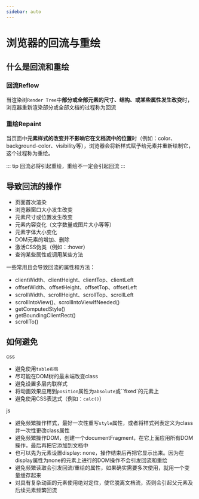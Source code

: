 ```yaml
---
sidebar: auto
---
```


# 浏览器的回流与重绘

## 什么是回流和重绘

### 回流Reflow

当渲染树`Render Tree`中**部分或全部元素的尺寸、结构、或某些属性发生改变**时，浏览器重新渲染部分或全部文档的过程称为回流

### 重绘Repaint

当页面中**元素样式的改变并不影响它在文档流中的位置**时（例如：color、background-color、visibility等），浏览器会将新样式赋予给元素并重新绘制它，这个过程称为重绘。

::: tip
回流必将引起重绘，重绘不一定会引起回流
:::

## 导致回流的操作

- 页面首次渲染
- 浏览器窗口大小发生改变
- 元素尺寸或位置发生改变
- 元素内容变化（文字数量或图片大小等等）
- 元素字体大小变化
- DOM元素的增加、删除
- 激活CSS伪类（例如：:hover）
- 查询某些属性或调用某些方法

一些常用且会导致回流的属性和方法：

- clientWidth、clientHeight、clientTop、clientLeft
- offsetWidth、offsetHeight、offsetTop、offsetLeft
- scrollWidth、scrollHeight、scrollTop、scrollLeft
- scrollIntoView()、scrollIntoViewIfNeeded()
- getComputedStyle()
- getBoundingClientRect()
- scrollTo()

## 如何避免

css

- 避免使用`table布局`
- 尽可能在DOM树的最末端改变class
- 避免设置多层内联样式
- 将动画效果应用到`position`属性为`absolute`或``fixed`的元素上
- 避免使用CSS表达式（例如：`calc()`）

js

- 避免频繁操作样式，最好一次性重写`style`属性，或者将样式列表定义为class并一次性更改class属性
- 避免频繁操作DOM，创建一个documentFragment，在它上面应用所有DOM操作，最后再把它添加到文档中
- 也可以先为元素设置display: none，操作结束后再把它显示出来。因为在display属性为none的元素上进行的DOM操作不会引发回流和重绘
- 避免频繁读取会引发回流/重绘的属性，如果确实需要多次使用，就用一个变量缓存起来
- 对具有复杂动画的元素使用绝对定位，使它脱离文档流，否则会引起父元素及后续元素频繁回流
